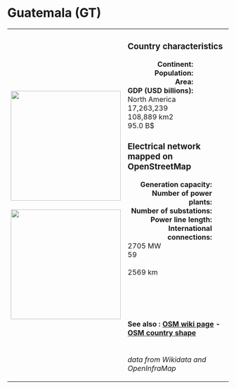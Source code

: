 # Guatemala (GT)

<table width="90%">
<tr>
<td>
<img src="https://upload.wikimedia.org/wikipedia/commons/e/ec/Flag_of_Guatemala.svg" width="250">
<br><br>
<img src="https://upload.wikimedia.org/wikipedia/commons/4/4c/Guatemala_on_the_globe_%28Americas_centered%29.svg" width="250"></td>
<td>
<h3>Country characteristics</h3>
<div style="display: inline-block;text-align:right;margin-right:30px;font-weight: bold;">
Continent:<br>Population:<br>Area:<br>GDP (USD billions):
</div>
<div style="display: inline-block;">
North America<br>17,263,239<br>108,889 km2<br>95.0 B$
</div>
<h3>Electrical network mapped on OpenStreetMap</h3>
<div style="display: inline-block;text-align:right;margin-right:30px;font-weight: bold;">Generation capacity:<br>
Number of power plants:<br>
Number of substations:<br>
Power line length:<br>
International connections:<br>
</div>
<div style="display: inline-block;">2705 MW<br>
59<br>
<br>
2569 km<br>
<br>
</div>

<br><br><h4>See also :
<a href="https://wiki.openstreetmap.org/wiki/Power_networks/Guatemala" target="_blank">OSM wiki page</a> -
<a href="https://openstreetmap.org/relation/1521463" target="_blank">OSM country shape</a>
</h4>

<br><i>data from Wikidata and OpenInfraMap</i>
</td>
</tr>
</table>




